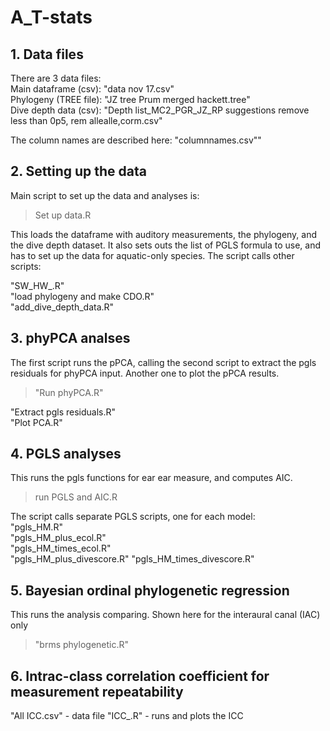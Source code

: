 # A_T-stats

## 1. Data files
There are 3 data files:  
Main dataframe (csv):  "data nov 17.csv"    
Phylogeny (TREE file):  "JZ tree Prum merged hackett.tree"  
Dive depth data (csv):  "Depth list_MC2_PGR_JZ_RP suggestions remove less than 0p5, rem allealle,corm.csv"  

The column names are described here: "columnnames.csv""

## 2. Setting up the data
Main script to set up the data and analyses is:
> Set up data.R

This loads the dataframe with auditory measurements, the phylogeny, and the dive depth dataset. It also sets outs the list of PGLS formula to use, and has to set up the data for aquatic-only species. The script calls other scripts:

"SW_HW_.R"    
"load phylogeny and make CDO.R"  
"add_dive_depth_data.R"  

## 3. phyPCA analses
The first script runs the pPCA, calling the second script to extract the pgls residuals for phyPCA input. Another one
to plot the pPCA results.  
> "Run phyPCA.R"   

"Extract pgls residuals.R"    
"Plot PCA.R"  

## 4. PGLS analyses

This runs the pgls functions for ear ear measure, and computes AIC.
> run PGLS and AIC.R

The script calls separate PGLS scripts, one for each model:  
"pgls_HM.R"                                                                                                               
"pgls_HM_plus_ecol.R"                                                                                                                
"pgls_HM_times_ecol.R"  
"pgls_HM_plus_divescore.R" 
"pgls_HM_times_divescore.R"

## 5. Bayesian ordinal phylogenetic regression
This runs the analysis comparing. Shown here for the interaural canal (IAC) only
> "brms phylogenetic.R"

## 6. Intrac-class correlation coefficient for measurement repeatability
"All ICC.csv" - data file
"ICC_.R" - runs and plots the ICC 

